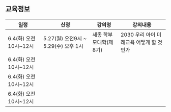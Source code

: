 ## 교육정보
일정 | 신청 | 강의명 | 강의내용
---- | ---- | -------------------- | --------------------------------------
6.4(화) 오전10시~12시 | 5.27(월) 오전9시 ~ 5.29(수) 오후 1시 | 세종 학부모대학(제8기) | 2030 우리 아이 미래교육 어떻게 할 것인가
6.4(화) 오전10시~12시 |  |  | 
6.4(화) 오전10시~12시 |  |  | 
6.4(화) 오전10시~12시 |  |  | 
